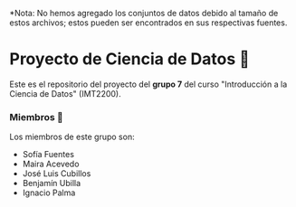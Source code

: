 *Nota: No hemos agregado los conjuntos de datos debido al tamaño de estos archivos; estos pueden ser encontrados en sus respectivas fuentes.

# Proyecto de Ciencia de Datos 🤖
Este es el repositorio del proyecto del **grupo 7** del curso "Introducción a la Ciencia de Datos" (IMT2200).

### Miembros 💝
Los miembros de este grupo son:
- Sofía Fuentes
- Maira Acevedo
- José Luis Cubillos
- Benjamín Ubilla
- Ignacio Palma
